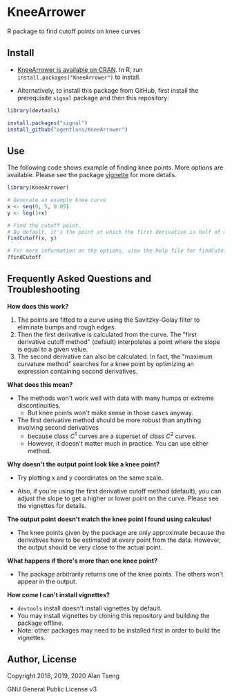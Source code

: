 # KneeArrower
R package to find cutoff points on knee curves

## Install

- [KneeArrower is available on CRAN](https://cran.r-project.org/web/packages/KneeArrower/index.html). 
In R, run `install.packages("KneeArrower")` to install.

- Alternatively, to install this package from GitHub, first install the prerequisite `signal` package and then this repository:
```r
library(devtools)

install.packages("signal")
install_github("agentlans/KneeArrower")
```
## Use
The following code shows example of finding knee points. More options are available.
Please see the package [vignette](https://cran.r-project.org/web/packages/KneeArrower/vignettes/Example.html) for more details.
```r
library(KneeArrower)

# Generate an example knee curve
x <- seq(0, 5, 0.05)
y <- log(1+x)

# Find the cutoff point.
# By default, it's the point at which the first derivative is half of maximum along the curve.
findCutoff(x, y)

# For more information on the options, view the help file for findCutoff
?findCutoff
```
## Frequently Asked Questions and Troubleshooting

**How does this work?**

1. The points are fitted to a curve using the Savitzky-Golay filter to eliminate bumps and rough edges.
2. Then the first derivative is calculated from the curve. The "first derivative cutoff method" (default) interpolates a point where the slope is equal to a given value.
3. The second derivative can also be calculated. In fact, the "maximum curvature method" searches for a knee point by optimizing an expression containing second derivatives.

**What does this mean?**

- The methods won't work well with data with many humps or extreme discontinuities.
  - But knee points won't make sense in those cases anyway.
- The first derivative method should be more robust than anything involving second derivatives
  - because class *C*<sup>1</sup> curves are a superset of class *C*<sup>2</sup> curves.
  - However, it doesn't matter much in practice. You can use either method.

**Why doesn't the output point look like a knee point?**

- Try plotting x and y coordinates on the same scale.

- Also, if you're using the first derivative cutoff method (default), you can adjust the slope to get a higher or lower point on the curve. Please see the vignettes for details.

**The output point doesn't match the knee point I found using calculus!**

- The knee points given by the package are only approximate because the derivatives have to be estimated at every point from the data. However, the output should be very close to the actual point.

**What happens if there's more than one knee point?**

- The package arbitrarily returns one of the knee points. The others won't appear in the output.

**How come I can't install vignettes?**

- `devtools` install doesn't install vignettes by default.
- You may install vignettes by cloning this repository and building the package offline.
- Note: other packages may need to be installed first in order to build the vignettes.

## Author, License

Copyright 2018, 2019, 2020 Alan Tseng

GNU General Public License v3

